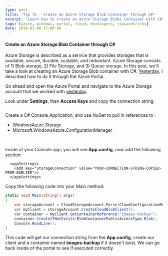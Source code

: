 ```yaml
---
type: post
title: "Tip 75 - Create an Azure Storage Blob Container through C#"
excerpt: "Learn how to create an Azure Storage Blobs Container with C#"
tags: [azure, windows, portal, cloud, developers, tipsandtricks]
date: 2018-01-08 17:00:00
---
```


#### Create an Azure Storage Blob Container through C#

Azure Storage is described as a service that provides storages that is available, secure, durable, scalable, and redundant. Azure Storage consists of 1) Blob storage, 2) File Storage, and 3) Queue storage. In this post, we'll take a look at creating an Azure Storage Blob container with C#. [Yesterday](http://www.michaelcrump.net/azure-tips-and-tricks74/), I described how to do it through the Azure Portal. 

Go ahead and open the Azure Portal and navigate to the Azure Storage account that we worked with [yesterday](http://www.michaelcrump.net/azure-tips-and-tricks74/).

Look under **Settings**, then **Access Keys** and copy the connection string. 

<img :src="$withBase('/files/storagethroughcsharp1.png')">

Create a C# Console Application, and use NuGet to pull in references to :

* WindowsAzure.Storage
* Microsoft.WindowsAzure.ConfigurationManager

<img :src="$withBase('/files/storagethroughcsharp2.png')">
<img :src="$withBase('/files/storagethroughcsharp3.png')">

Inside of your Console app, you will see **App.config**, now add the following section:

```text
  <appSettings>
    <add key="StorageConnection" value="YOUR-CONNECTION-STRING-COPIED-FROM-EARLIER"/>
  </appSettings>
```

Copy the following code into your Main method:

```csharp
static void Main(string[] args)
{
    var storageAccount = CloudStorageAccount.Parse(CloudConfigurationManager.GetSetting("StorageConnection"));
    var myClient = storageAccount.CreateCloudBlobClient();
    var container = myClient.GetContainerReference("images-backup");
    container.CreateIfNotExists(BlobContainerPublicAccessType.Blob);
    Console.ReadLine();
}
```

This code will get our connection string from the **App.config**, create our client and a container named **images-backup** if it doesn't exist. We can go back inside of the portal to see if executed correctly. 

<img :src="$withBase('/files/storagethroughcsharp4.png')">

